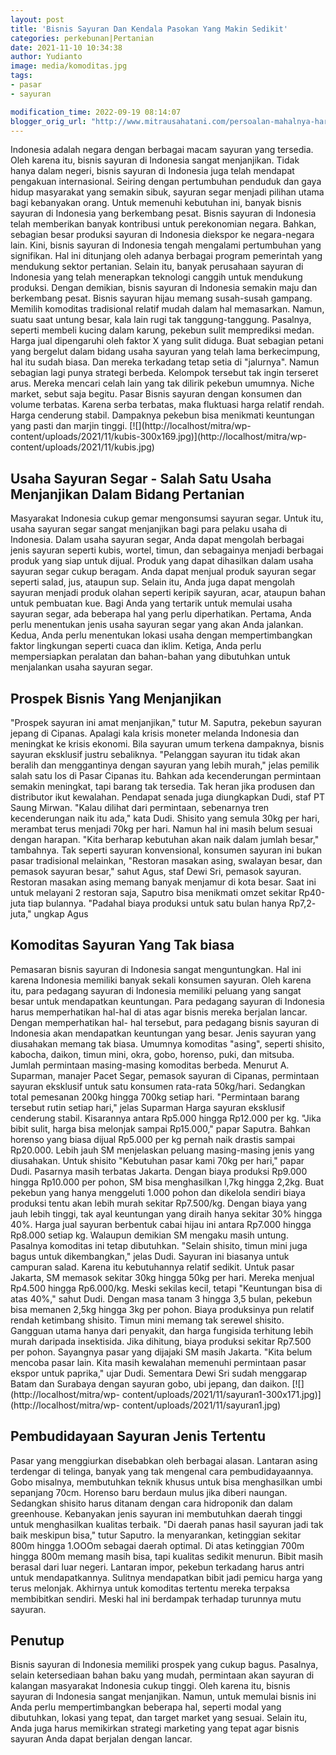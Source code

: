 ```yaml
---
layout: post
title: 'Bisnis Sayuran Dan Kendala Pasokan Yang Makin Sedikit'
categories: perkebunan|Pertanian
date: 2021-11-10 10:34:38
author: Yudianto
image: media/komoditas.jpg
tags:
- pasar
- sayuran

modification_time: 2022-09-19 08:14:07
blogger_orig_url: "http://www.mitrausahatani.com/persoalan-mahalnya-harga-sayuran-dan.html"
---
```


Indonesia adalah negara dengan berbagai macam sayuran yang tersedia. Oleh
karena itu, bisnis sayuran di Indonesia sangat menjanjikan. Tidak hanya dalam
negeri, bisnis sayuran di Indonesia juga telah mendapat pengakuan
internasional. Seiring dengan pertumbuhan penduduk dan gaya hidup masyarakat
yang semakin sibuk, sayuran segar menjadi pilihan utama bagi kebanyakan orang.
Untuk memenuhi kebutuhan ini, banyak bisnis sayuran di Indonesia yang
berkembang pesat. Bisnis sayuran di Indonesia telah memberikan banyak
kontribusi untuk perekonomian negara. Bahkan, sebagian besar produksi sayuran
di Indonesia diekspor ke negara-negara lain. Kini, bisnis sayuran di Indonesia
tengah mengalami pertumbuhan yang signifikan. Hal ini ditunjang oleh adanya
berbagai program pemerintah yang mendukung sektor pertanian. Selain itu,
banyak perusahaan sayuran di Indonesia yang telah menerapkan teknologi canggih
untuk mendukung produksi. Dengan demikian, bisnis sayuran di Indonesia semakin
maju dan berkembang pesat. Bisnis sayuran hijau memang susah-susah gampang.
Memilih komoditas tradisional relatif mudah dalam hal memasarkan. Namun, suatu
saat untung besar, kala lain rugi tak tanggung-tanggung. Pasalnya, seperti
membeli kucing dalam karung, pekebun sulit memprediksi medan. Harga jual
dipengaruhi oleh faktor X yang sulit diduga. Buat sebagian petani yang
bergelut dalam bidang usaha sayuran yang telah lama berkecimpung, hal itu
sudah biasa. Dan mereka terkadang tetap setia di "jalurnya". Namun sebagian
lagi punya strategi berbeda. Kelompok tersebut tak ingin terseret arus. Mereka
mencari celah lain yang tak dilirik pekebun umumnya. Niche market, sebut saja
begitu. Pasar Bisnis sayuran dengan konsumen dan volume terbatas. Karena serba
terbatas, maka fluktuasi harga relatif rendah. Harga cenderung stabil.
Dampaknya pekebun bisa menikmati keuntungan yang pasti dan marjin tinggi.
[![](http://localhost/mitra/wp-
content/uploads/2021/11/kubis-300x169.jpg)](http://localhost/mitra/wp-
content/uploads/2021/11/kubis.jpg)

## Usaha Sayuran Segar - Salah Satu Usaha Menjanjikan Dalam Bidang Pertanian

Masyarakat Indonesia cukup gemar mengonsumsi sayuran segar. Untuk itu, usaha
sayuran segar sangat menjanjikan bagi para pelaku usaha di Indonesia. Dalam
usaha sayuran segar, Anda dapat mengolah berbagai jenis sayuran seperti kubis,
wortel, timun, dan sebagainya menjadi berbagai produk yang siap untuk dijual.
Produk yang dapat dihasilkan dalam usaha sayuran segar cukup beragam. Anda
dapat menjual produk sayuran segar seperti salad, jus, ataupun sup. Selain
itu, Anda juga dapat mengolah sayuran menjadi produk olahan seperti keripik
sayuran, acar, ataupun bahan untuk pembuatan kue. Bagi Anda yang tertarik
untuk memulai usaha sayuran segar, ada beberapa hal yang perlu diperhatikan.
Pertama, Anda perlu menentukan jenis usaha sayuran segar yang akan Anda
jalankan. Kedua, Anda perlu menentukan lokasi usaha dengan mempertimbangkan
faktor lingkungan seperti cuaca dan iklim. Ketiga, Anda perlu mempersiapkan
peralatan dan bahan-bahan yang dibutuhkan untuk menjalankan usaha sayuran
segar.

## Prospek Bisnis Yang Menjanjikan

"Prospek sayuran ini amat menjanjikan," tutur M. Saputra, pekebun sayuran
jepang di Cipanas. Apalagi kala krisis moneter melanda Indonesia dan meningkat
ke krisis ekonomi. Bila sayuran umum terkena dampaknya, bisnis sayuran
eksklusif justru sebaliknya. "Pelanggan sayuran itu tidak akan beralih dan
menggantinya dengan sayuran yang lebih murah," jelas pemilik salah satu los di
Pasar Cipanas itu. Bahkan ada kecenderungan permintaan semakin meningkat, tapi
barang tak tersedia. Tak heran jika produsen dan distributor ikut kewalahan.
Pendapat senada juga diungkapkan Dudi, staf PT Saung Mirwan. "Kalau dilihat
dari permintaan, sebenarnya tren kecenderungan naik itu ada," kata Dudi.
Shisito yang semula 30kg per hari, merambat terus menjadi 70kg per hari. Namun
hal ini masih belum sesuai dengan harapan. "Kita berharap kebutuhan akan naik
dalam jumlah besar," tambahnya. Tak seperti sayuran konvensional, konsumen
sayuran ini bukan pasar tradisional melainkan, "Restoran masakan asing,
swalayan besar, dan pemasok sayuran besar," sahut Agus, staf Dewi Sri, pemasok
sayuran. Restoran masakan asing memang banyak menjamur di kota besar. Saat ini
untuk melayani 2 restoran saja, Saputro bisa menikmati omzet sekitar Rp40-juta
tiap bulannya. "Padahal biaya produksi untuk satu bulan hanya Rp7,2- juta,"
ungkap Agus

## Komoditas Sayuran Yang Tak biasa

Pemasaran bisnis sayuran di Indonesia sangat menguntungkan. Hal ini karena
Indonesia memiliki banyak sekali konsumen sayuran. Oleh karena itu, para
pedagang sayuran di Indonesia memiliki peluang yang sangat besar untuk
mendapatkan keuntungan. Para pedagang sayuran di Indonesia harus memperhatikan
hal-hal di atas agar bisnis mereka berjalan lancar. Dengan memperhatikan hal-
hal tersebut, para pedagang bisnis sayuran di Indonesia akan mendapatkan
keuntungan yang besar. Jenis sayuran yang diusahakan memang tak biasa. Umumnya
komoditas "asing", seperti shisito, kabocha, daikon, timun mini, okra, gobo,
horenso, puki, dan mitsuba. Jumlah permintaan masing-masing komoditas berbeda.
Menurut A. Suparman, manajer Pacet Segar, pemasok sayuran di Cipanas,
permintaan sayuran eksklusif untuk satu konsumen rata-rata 50kg/hari.
Sedangkan total pemesanan 200kg hingga 700kg setiap hari. "Permintaan barang
tersebut rutin setiap hari," jelas Suparman Harga sayuran eksklusif cenderung
stabil. Kisarannya antara Rp5.000 hingga Rp12.000 per kg. "Jika bibit sulit,
harga bisa melonjak sampai Rp15.000," papar Saputra. Bahkan horenso yang biasa
dijual Rp5.000 per kg pernah naik drastis sampai Rp20.000. Lebih jauh SM
menjelaskan peluang masing-masing jenis yang diusahakan. Untuk shisito
"Kebutuhan pasar kami 70kg per hari," papar Dudi. Pasarnya masih terbatas
Jakarta. Dengan biaya produksi Rp9.000 hingga Rp10.000 per pohon, SM bisa
menghasilkan l,7kg hingga 2,2kg. Buat pekebun yang hanya menggeluti 1.000
pohon dan dikelola sendiri biaya produksi tentu akan lebih murah sekitar
Rp7.500/kg. Dengan biaya yang jauh lebih tinggi, tak ayal keuntungan yang
diraih hanya sekitar 30% hingga 40%. Harga jual sayuran berbentuk cabai hijau
ini antara Rp7.000 hingga Rp8.000 setiap kg. Walaupun demikian SM mengaku
masih untung. Pasalnya komoditas ini tetap dibutuhkan. "Selain shisito, timun
mini juga bagus untuk dikembangkan," jelas Dudi. Sayuran ini biasanya untuk
campuran salad. Karena itu kebutuhannya relatif sedikit. Untuk pasar Jakarta,
SM memasok sekitar 30kg hingga 50kg per hari. Mereka menjual Rp4.500 hingga
Rp6.000/kg. Meski sekilas kecil, tetapi "Keuntungan bisa di atas 40%," sahut
Dudi. Dengan masa tanam 3 hingga 3,5 bulan, pekebun bisa memanen 2,5kg hingga
3kg per pohon. Biaya produksinya pun relatif rendah ketimbang shisito. Timun
mini memang tak serewel shisito. Gangguan utama hanya dari penyakit, dan harga
fungisida terhitung lebih murah daripada insektisida. Jika dihitung, biaya
produksi sekitar Rp7.500 per pohon. Sayangnya pasar yang dijajaki SM masih
Jakarta. "Kita belum mencoba pasar lain. Kita masih kewalahan memenuhi
permintaan pasar ekspor untuk paprika," ujar Dudi. Sementara Dewi Sri sudah
menggarap Batam dan Surabaya dengan sayuran gobo, ubi jepang, dan daikon.
[![](http://localhost/mitra/wp-
content/uploads/2021/11/sayuran1-300x171.jpg)](http://localhost/mitra/wp-
content/uploads/2021/11/sayuran1.jpg)

## Pembudidayaan Sayuran Jenis Tertentu

Pasar yang menggiurkan disebabkan oleh berbagai alasan. Lantaran asing
terdengar di telinga, banyak yang tak mengenal cara pembudidayaannya. Gobo
misalnya, membutuhkan teknik khusus untuk bisa menghasilkan umbi sepanjang
70cm. Horenso baru berdaun mulus jika diberi naungan. Sedangkan shisito harus
ditanam dengan cara hidroponik dan dalam greenhouse. Kebanyakan jenis sayuran
ini membutuhkan daerah tinggi untuk menghasilkan kualitas terbaik. "Di daerah
panas hasil sayuran jadi tak baik meskipun bisa," tutur Saputro. Ia
menyarankan, ketinggian sekitar 800m hingga 1.OOOm sebagai daerah optimal. Di
atas ketinggian 700m hingga 800m memang masih bisa, tapi kualitas sedikit
menurun. Bibit masih berasal dari luar negeri. Lantaran impor, pekebun
terkadang harus antri untuk mendapatkannya. Sulitnya mendapatkan bibit jadi
pemicu harga yang terus melonjak. Akhirnya untuk komoditas tertentu mereka
terpaksa membibitkan sendiri. Meski hal ini berdampak terhadap turunnya mutu
sayuran.

## Penutup

Bisnis sayuran di Indonesia memiliki prospek yang cukup bagus. Pasalnya,
selain ketersediaan bahan baku yang mudah, permintaan akan sayuran di kalangan
masyarakat Indonesia cukup tinggi. Oleh karena itu, bisnis sayuran di
Indonesia sangat menjanjikan. Namun, untuk memulai bisnis ini Anda perlu
mempertimbangkan beberapa hal, seperti modal yang dibutuhkan, lokasi yang
tepat, dan target market yang sesuai. Selain itu, Anda juga harus memikirkan
strategi marketing yang tepat agar bisnis sayuran Anda dapat berjalan dengan
lancar.


